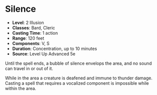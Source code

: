 # Silence

- **Level**: 2 Illusion
- **Classes**: Bard, Cleric
- **Casting Time**: 1 action
- **Range**: 120 feet
- **Components**: V, S
- **Duration**: Concentration, up to 10 minutes
- **Source**: Level Up Advanced 5e

Until the spell ends, a bubble of silence envelops the area, and no sound can travel in or out of it.

While in the area a creature is deafened and immune to thunder damage. Casting a spell that requires a vocalized component is impossible while within the area.

